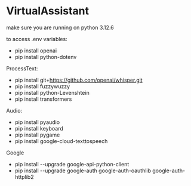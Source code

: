 # VirtualAssistant

make sure you are running on python 3.12.6

to access .env variables:

 - pip install openai
 - pip install python-dotenv

ProcessText:
 - pip install git+https://github.com/openai/whisper.git
 - pip install fuzzywuzzy
 - pip install python-Levenshtein
 - pip install transformers




Audio:
 - pip install pyaudio
 - pip install keyboard
 - pip install pygame
 - pip install google-cloud-texttospeech

Google
 - pip install --upgrade google-api-python-client
 - pip install --upgrade google-auth google-auth-oauthlib google-auth-httplib2


